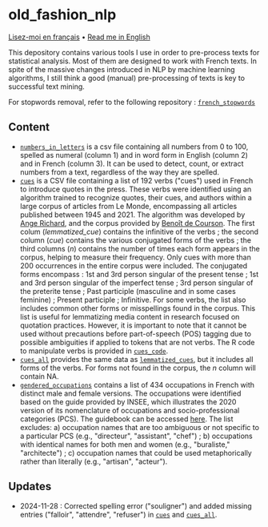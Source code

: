 # old_fashion_nlp

[Lisez-moi en français](LISEZMOI.md) • [Read me in English](README.md)

This depository contains various tools I use in order to pre-process texts for statistical analysis. Most of them are designed to work with French texts. In spite of the massive changes introduced in NLP by machine learning algorithms, I still think a good (manual) pre-processing of texts is key to successful text mining.

For stopwords removal, refer to the following repository : [`french_stopwords`](https://github.com/gillesbastin/french_stopwords/)

## Content

- [`numbers_in_letters`](numbers_in_letters.csv) is a csv file containing all numbers from 0 to 100, spelled as numeral (column 1) and in word form in English (column 2) and in French (column 3). It can be used to detect, count, or extract numbers from a text, regardless of the way they are spelled.
- [`cues`](cues.csv) is a CSV file containing a list of 192 verbs ("cues") used in French to introduce quotes in the press. These verbs were identified using an algorithm trained to recognize quotes, their cues, and authors within a large corpus of articles from Le Monde, encompassing all articles published between 1945 and 2021. The algorithm was developed by [Ange Richard](https://www.pacte-grenoble.fr/fr/ange-richard), and the corpus provided by [Benoît de Courson](https://regicid.github.io/). The first colum (*lemmatized_cue*) contains the infinitive of the verbs ; the second column (*cue*) contains the various conjugated forms of the verbs ; the third columns (*n*) contains the number of times each form appears in the corpus, helping to measure their frequency. Only cues with more than 200 occurrences in the entire corpus were included. The conjugated forms encompass : 1st and 3rd person singular of the present tense ; 1st and 3rd person singular of the imperfect tense ; 3rd person singular of the preterite tense ; Past participle (masculine and in some cases feminine) ; Present participle ; Infinitive. For some verbs, the list also includes common other forms or misspellings found in the corpus. This list is useful for lemmatizing media content in research focused on quotation practices. However, it is important to note that it cannot be used without precautions before part-of-speech (POS) tagging due to possible ambiguities if applied to tokens that are not verbs. The R code to manipulate verbs is provided in [`cues_code`](cues_code.txt).
- [`cues_all`](cues_all.csv) provides the same data as [`lemmatized_cues`](cues.csv), but it includes all forms of the verbs. For forms not found in the corpus, the *n* column will contain NA.
- [`gendered_occupations`](gendered_occupations.csv) contains a list of 434 occupations in French with distinct male and female versions. The occupations were identified based on the guide provided by INSEE, which illustrates the 2020 version of its nomenclature of occupations and socio-professional categories (PCS). The guidebook can be accessed [here](https://www.insee.fr/fr/statistiques/fichier/6051913/Guide_PCS_2020_version_2024.pdf). The list excludes: a) occupation names that are too ambiguous or not specific to a particular PCS (e.g., "directeur", "assistant", "chef") ; b) occupations with identical names for both men and women (e.g., "buraliste," "architecte") ; c) occupation names that could be used metaphorically rather than literally (e.g., "artisan", "acteur").

## Updates

- 2024-11-28 : Corrected spelling error ("souligner") and added missing entries ("falloir", "attendre", "refuser") in [`cues`](cues.csv) and [`cues_all`](cues_all.csv).
